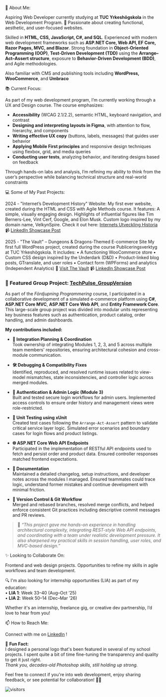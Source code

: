 
🌟 About Me:

Aspiring Web Developer currently studying at **TUC Yrkeshögskola** in the Web Development Program. 🚀 Passionate about creating functional, aesthetic, and user-focused websites.

Skilled in **HTML, CSS, JavaScript, C#, and SQL**. Experienced with modern web development frameworks such as **ASP.NET Core, Web API, EF Core, Razor Pages, MVC, and Blazor**. Strong foundation in **Object-Oriented Programming (OOP)**, **Test-Driven Development (TDD)** using the **Arrange–Act–Assert structure**, exposure to **Behavior-Driven Development (BDD)**, and Agile methodologies.   

Also familiar with CMS and publishing tools including **WordPress, WooCommerce**, and **Umbraco**

📚 Current Focus:

As part of my web development program, I’m currently working through a UX and Design course. The course emphasizes:

- **Accessibility** (WCAG 2.1/2.2), semantic HTML, keyboard navigation, and contrast  
- **Designing and interpreting layouts in Figma**, with attention to flow, hierarchy, and components  
- **Writing effective UX copy** (buttons, labels, messages) that guides user behavior  
- **Applying Mobile First principles** and responsive design techniques using flexbox, grid, and media queries  
- **Conducting user tests**, analyzing behavior, and iterating designs based on feedback 

Through hands-on labs and analysis, I’m refining my ability to think from the user’s perspective while balancing technical structure and real-world constraints

💻 Some of My Past Projects:

2024 - "Internet’s Development History" Website: My first ever website, created during the HTML and CSS with Agile Methods course. It features:
A simple, visually engaging design.
Highlights of influential figures like Tim Berners-Lee, Vint Cerf, Google, and Elon Musk.
Custom logo inspired by my domain name, VelkynSpire.
Check it out here:  [Internets Utveckling Historia](https://pamnyb0.github.io/Internets-Utveckling-Historia/)
📹 [LinkedIn Showcase Post](https://www.linkedin.com/feed/update/urn:li:activity:7266050374078193664/)

2025 - "The Vault" – Dungeons & Dragons-Themed E-commerce Site
My first full WordPress project, created during the course Publiceringsverktyg at TUC Yrkeshögskola. It includes:
• A functioning WooCommerce store
• Custom CSS design inspired by the Underdark (D&D)
• Product-linked blog posts, GTranslate, and user roles
• Contact form (WPForms) and analytics (Independent Analytics)
🔗 [Visit The Vault](https://pamelanybergwebd24jon.burns.se/)
📹 [LinkedIn Showcase Post](https://www.linkedin.com/feed/update/urn:li:activity:7334220532768296961/)

### 🔧 Featured Group Project: [TechPulse_GroupVersion](https://github.com/pamnyb0/TechPulse_GroupVersion)

As part of the *Fördjupning Programmering* course, I participated in a collaborative development of a simulated e-commerce platform using **C#**, **ASP.NET Core MVC**, **ASP.NET Core Web API**, and **Entity Framework Core**. This large-scale group project was divided into modular units representing key business features such as authentication, product catalog, order handling, and admin dashboards.

**My contributions included:**

- **🧠 Integration Planning & Coordination**  
  Took ownership of integrating Modules 1, 2, 3, and 5 across multiple team members' repositories, ensuring architectural cohesion and cross-module communication.

- **🛠️ Debugging & Compatibility Fixes**  
  Identified, reproduced, and resolved runtime issues related to view-model mismatches, state inconsistencies, and controller logic across merged modules.

- **🔐 Authentication & Admin Logic (Module 3)**  
  Built and tested secure login workflows for admin users. Implemented access controls to ensure order history and management views were role-restricted.

- **🧪 Unit Testing using xUnit**  
  Created test cases following the `Arrange-Act-Assert` pattern to validate critical service layer logic. Simulated error scenarios and boundary cases for login flows and product listings.

- **🌐 ASP.NET Core Web API Endpoints**  
  Participated in the implementation of RESTful API endpoints used to fetch and persist order and product data. Ensured controller responses matched frontend expectations.

- **📑 Documentation**  
  Maintained a detailed changelog, setup instructions, and developer notes across the modules I managed. Ensured teammates could trace logic, understand former mistakes and continue development with minimal friction.

- **🤝 Version Control & Git Workflow**  
  Merged and rebased branches, resolved merge conflicts, and helped enforce consistent Git practices including descriptive commit messages and PR reviews.

> 📌 _“This project gave me hands-on experience in handling architectural complexity, integrating REST-style Web API endpoints, and coordinating with a team under realistic development pressure. It also sharpened my practical skills in session handling, user roles, and MVC-based design.”_

✨ Looking to Collaborate On:

Frontend and web design projects.
Opportunities to refine my skills in agile workflows and team development.

🔍 I'm also looking for internship opportunities (LIA) as part of my education:  
• **LIA 1**: Week 33–40 (Aug–Oct ’25)  
• **LIA 2**: Week 50–14 (Dec–Mar ’26)

Whether it's an internship, freelance gig, or creative dev partnership, I’d love to hear from you!

📫 How to Reach Me:

Connect with me on [LinkedIn](http://www.linkedin.com/in/pamelanyberg-wd/!) !


🎉 **Fun Fact:**  
I designed a personal logo that's been featured in several of my school projects. I spent quite a bit of time fine-tuning the transparency and quality to get it just right.  
*Thank you, decades-old Photoshop skills, still holding up strong.*

Feel free to connect if you're into web development, enjoy sharing feedback, or see potential for collaboration! 👩‍💻

![visitors](https://komarev.com/ghpvc/?username=pamnyb0&label=PROFILE+VIEWS&color=6f42c1&style=flat-square)
